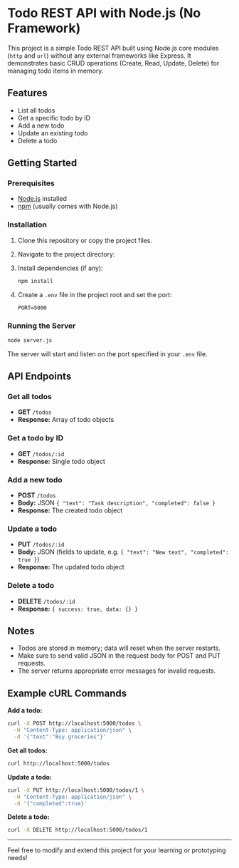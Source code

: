 # Todo REST API with Node.js (No Framework)

This project is a simple Todo REST API built using Node.js core modules (`http` and `url`) without any external frameworks like Express. It demonstrates basic CRUD operations (Create, Read, Update, Delete) for managing todo items in memory.

## Features
- List all todos
- Get a specific todo by ID
- Add a new todo
- Update an existing todo
- Delete a todo

## Getting Started

### Prerequisites
- [Node.js](https://nodejs.org/) installed
- [npm](https://www.npmjs.com/) (usually comes with Node.js)

### Installation
1. Clone this repository or copy the project files.
2. Navigate to the project directory:
    
3. Install dependencies (if any):
   ```sh
   npm install
   ```
4. Create a `.env` file in the project root and set the port:
   ```env
   PORT=5000
   ```

### Running the Server
```sh
node server.js
```
The server will start and listen on the port specified in your `.env` file.

## API Endpoints

### Get all todos
- **GET** `/todos`
- **Response:** Array of todo objects

### Get a todo by ID
- **GET** `/todos/:id`
- **Response:** Single todo object

### Add a new todo
- **POST** `/todos`
- **Body:** JSON `{ "text": "Task description", "completed": false }`
- **Response:** The created todo object

### Update a todo
- **PUT** `/todos/:id`
- **Body:** JSON (fields to update, e.g. `{ "text": "New text", "completed": true }`)
- **Response:** The updated todo object

### Delete a todo
- **DELETE** `/todos/:id`
- **Response:** `{ success: true, data: {} }`

## Notes
- Todos are stored in memory; data will reset when the server restarts.
- Make sure to send valid JSON in the request body for POST and PUT requests.
- The server returns appropriate error messages for invalid requests.

## Example cURL Commands

**Add a todo:**
```sh
curl -X POST http://localhost:5000/todos \
  -H "Content-Type: application/json" \
  -d '{"text":"Buy groceries"}'
```

**Get all todos:**
```sh
curl http://localhost:5000/todos
```

**Update a todo:**
```sh
curl -X PUT http://localhost:5000/todos/1 \
  -H "Content-Type: application/json" \
  -d '{"completed":true}'
```

**Delete a todo:**
```sh
curl -X DELETE http://localhost:5000/todos/1
```

---

Feel free to modify and extend this project for your learning or prototyping needs!
